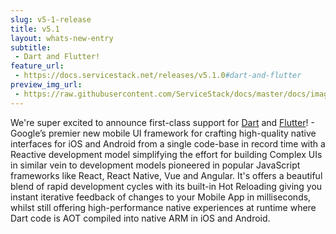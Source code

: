 ```yaml
---
slug: v5-1-release
title: v5.1
layout: whats-new-entry
subtitle:
 - Dart and Flutter!
feature_url:
 - https://docs.servicestack.net/releases/v5.1.0#dart-and-flutter
preview_img_url:
 - https://raw.githubusercontent.com/ServiceStack/docs/master/docs/images/dart/dart.png
---
```

We're super excited to announce first-class support for [Dart](https://www.dartlang.org) and [Flutter](https://flutter.io)! - Google’s premier new mobile UI framework for crafting high-quality native interfaces for iOS and Android from a single code-base in record time with a Reactive development model simplifying the effort for building Complex UIs in similar vein to development models pioneered in popular JavaScript frameworks like React, React Native, Vue and Angular. It's offers a beautiful blend of rapid development cycles with its built-in Hot Reloading giving you instant iterative feedback of changes to your Mobile App in milliseconds, whilst still offering high-performance native experiences at runtime where Dart code is AOT compiled into native ARM in iOS and Android.
